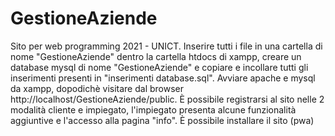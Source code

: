 # GestioneAziende
Sito per web programming 2021 - UNICT. Inserire tutti i file in una cartella di nome "GestioneAziende" dentro la cartella htdocs di xampp, creare un database mysql di nome "GestioneAziende" e copiare e incollare tutti gli inserimenti presenti in "inserimenti database.sql". Avviare apache e mysql da xampp, dopodichè visitare dal browser http://localhost/GestioneAziende/public. È possibile registrarsi al sito nelle 2 modalità cliente e impiegato, l'impiegato presenta alcune funzionalità aggiuntive e l'accesso alla pagina "info". È possibile installare il sito (pwa)

